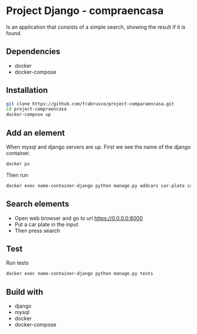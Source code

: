 # Project Django - compraencasa

Is an application that consists of a simple search, showing the result if it is found.

## Dependencies
- docker
- docker-compose


## Installation
```sh
git clone https://github.com/frabrusco/project-comparaencasa.git
cd project-compraencasa
docker-compose up
```

## Add an element
When mysql and django servers are up.
First we see the name of the django container.
```sh
docker ps
```
Then run
```sh
docker exec name-container-django python manage.py addcars car-plate car-name
```

## Search elements
- Open web browser and go to url https://0.0.0.0:8000
- Put a car plate in the input
- Then press search

## Test 
Run tests
```sh
docker exec name-container-django python manage.py tests
```

## Build with
- django
- mysql
- docker
- docker-compose

